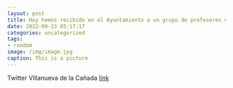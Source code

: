 ```yaml
---
layout: post
title: Hoy hemos recibido en el Ayuntamiento a un grupo de profesores de Ankara (Turquía), que visitan nuestro municipio en el marco de...
date: 2022-09-23 05:17:17
categories: uncategorized
tags:
- random
image: /img/image.jpg
caption: This is a picture
---
```

Twitter Villanueva de la Cañada [link](https://twitter.com/AytoVDLCanada/status/1572889454737498112)
